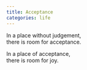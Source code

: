 ```yaml
---
title: Acceptance
categories: life
---
```

In a place without judgement,  
there is room for acceptance.

In a place of acceptance,  
there is room for joy.
